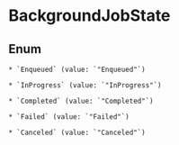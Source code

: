 
# BackgroundJobState

## Enum


    * `Enqueued` (value: `"Enqueued"`)

    * `InProgress` (value: `"InProgress"`)

    * `Completed` (value: `"Completed"`)

    * `Failed` (value: `"Failed"`)

    * `Canceled` (value: `"Canceled"`)



